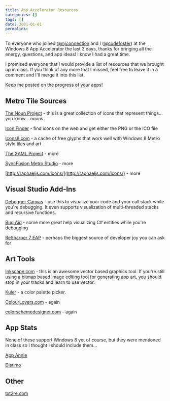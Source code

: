 ```yaml
---
title: App Accelerator Resources
categories: []
tags: []
date: 2001-01-01
permalink: 
---
```


To everyone who joined [@mjconnection](http://www.twitter.com/twitter) and I ([@codefoster](http://www.twitter.com/codefoster)) at the Windows 8 App Accelerator the last 3 days, thanks for bringing all the energy, questions, and app ideas! I know I had a great time.

I promised everyone that I would provide a list of resources that we brought up in class. If you think of any more that I missed, feel free to leave it in a comment and I'll merge it into this list.

Keep me posted on the progress of your apps!

## Metro Tile Sources

[The Noun Project](http://www.thenounproject.com) - this is a great collection of icons that represent things... you know... nouns

[Icon Finder](http://www.iconfinder.com) - find icons on the web and get either the PNG or the ICO file

[Icons8.com](http://www.icons8.com) - a cache of free glyphs that work well with Windows 8 Metro style tiles and art

[The XAML Project](http://www.thexamlproject.com) - more

[SyncFusion Metro Studio](http://www.syncfusion.com/downloads/metrostudio) - more

[http://raphaeljs.com/icons/](http://raphaeljs.com/icons/) - more

## Visual Studio Add-Ins

[Debugger Canvas](http://msdn.microsoft.com/en-us/devlabs/hh227299) - use this to visualize your code and your call stack while you're debugging. It even supports visualization of multi-threaded stacks and recursive functions.

[Bug Aid](http://www.bugaidsoftware.com) - some more great help visualizing C# entities while you're debugging

[ReSharper 7 EAP](http://confluence.jetbrains.net/display/ReSharper/ReSharper+7+EAP) - perhaps the biggest source of developer joy you can ask for

## Art Tools

[Inkscape.com](http://www.inkscape.com) - this is an awesome vector based graphics tool. If you're still using a bitmap based image editing tool for generating app art, you should stop in your tracks and learn to use vector.

[Kuler](http://kuler.adobe.com) - a color palette picker.

[ColourLovers.com](http://www.ColourLovers.com) - again

[colorschemedesigner.com](http://colorschemedesigner.com) - again

## App Stats

None of these support Windows 8 yet of course, but they were mentioned in class so I thought I should include them...

[App Annie](http://www.appannie.com)

[Distimo](http://www.distimo.com)

## Other

[txt2re.com](http://www.txt2re.com "txt2re")